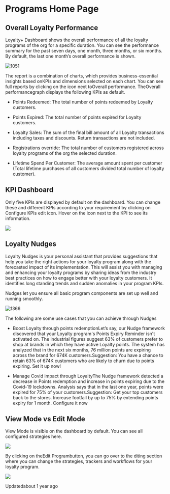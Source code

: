 # Programs Home Page

## Overall Loyalty Performance

Loyalty+ Dashboard shows the overall performance of all the loyalty programs of the org for a specific duration. You can see the performance summary for the past seven days, one month, three months, or six months. By default, the last one month’s overall performance is shown.

![1051](https://files.readme.io/ca93167--ZqOS47QkFZReCEbDTKSf4TUaPehHWhLIA.png)

The report is a combination of charts, which provides business-essential insights based onKPIs and dimensions selected on each chart. You can see full reports by clicking on the icon next toOverall performance. TheOverall performancegraph displays the following KPIs as default.

- Points Redeemed: The total number of points redeemed by Loyalty customers.

- Points Expired: The total number of points expired for Loyalty customers.

- Loyalty Sales: The sum of the final bill amount of all Loyalty transactions including taxes and discounts. Return transactions are not included.

- Registrations override: The total number of customers registered across loyalty programs of the org the selected duration.

- Lifetime Spend Per Customer: The average amount spent per customer (Total lifetime purchases of all customers divided total number of loyalty customer).

## KPI Dashboard

Only five KPIs are displayed by default on the dashboard. You can change these and different KPIs according to your requirement by clicking on Configure KPIs edit icon. Hover on the icon next to the KPI to see its information.

![](https://files.readme.io/26e4032-Screenshot_148.png)

## Loyalty Nudges

Loyalty Nudges is your personal assistant that provides suggestions that help you take the right actions for your loyalty program along with the forecasted impact of its implementation. This will assist you with managing and enhancing your loyalty programs by sharing ideas from the industry best practices on how to engage better with your loyalty customers. It identifies long standing trends and sudden anomalies in your program KPIs.

Nudges let you ensure all basic program components are set up well and running smoothly.

![1366](https://files.readme.io/5c31aca-unnamed_1.gif)

The following are some use cases that you can achieve through Nudges

- Boost Loyalty through points redemptionLet’s say, our Nudge framework discovered that your Loyalty program's Points Expiry Reminder isn't activated on. The industrial figures suggest 63% of customers prefer to shop at brands in which they have active Loyalty points. The system has analyzed that in the next six months, 76 million points are expiring across the brand for 674K customers.Suggestion: You have a chance to retain 63% of 674K customers who are likely to churn due to points expiring. Set it up now!

- Manage Covid impact through LoyaltyThe Nudge framework detected a decrease in Points redemption and increase in points expiring due to the Covid-19 lockdowns. Analysis says that in the last one year, points were expired for 75% of your customers.Suggestion: Get your top customers back to the stores. Increase footfall by up to 75% by extending points expiry for 1 month. Configure it now

## View Mode vs Edit Mode

View Mode is visible on the dashboard by default. You can see all configured strategies here.

![](https://files.readme.io/e1a15f8-ezgif-3-565126f87c.gif)

By clicking on theEdit Programbutton, you can go over to the diting section where you can change the strategies, trackers and workflows for your loyalty program.

![](https://files.readme.io/a18ffe4-ezgif-3-f22a578dbd.gif)

Updatedabout 1 year ago